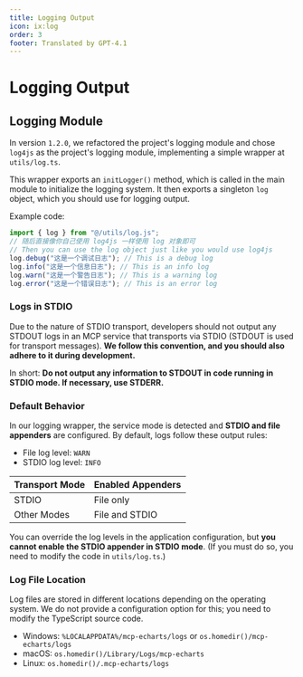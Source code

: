 ```yaml
---
title: Logging Output
icon: ix:log
order: 3
footer: Translated by GPT-4.1
---
```


# Logging Output

## Logging Module

In version `1.2.0`, we refactored the project's logging module and chose `log4js` as the project's logging module, implementing a simple wrapper at `utils/log.ts`.

This wrapper exports an `initLogger()` method, which is called in the main module to initialize the logging system. It then exports a singleton `log` object, which you should use for logging output.

Example code:

```typescript
import { log } from "@/utils/log.js";
// 随后直接像你自己使用 log4js 一样使用 log 对象即可
// Then you can use the log object just like you would use log4js
log.debug("这是一个调试日志"); // This is a debug log
log.info("这是一个信息日志"); // This is an info log
log.warn("这是一个警告日志"); // This is a warning log
log.error("这是一个错误日志"); // This is an error log
```

### Logs in STDIO

Due to the nature of STDIO transport, developers should not output any STDOUT logs in an MCP service that transports via STDIO (STDOUT is used for transport messages). **We follow this convention, and you should also adhere to it during development.**

In short: **Do not output any information to STDOUT in code running in STDIO mode. If necessary, use STDERR.**

### Default Behavior

In our logging wrapper, the service mode is detected and **STDIO and file appenders** are configured. By default, logs follow these output rules:

- File log level: `WARN`
- STDIO log level: `INFO`

| Transport Mode | Enabled Appenders |
| -------------- | ----------------- |
| STDIO          | File only         |
| Other Modes    | File and STDIO    |

You can override the log levels in the application configuration, but **you cannot enable the STDIO appender in STDIO mode**. (If you must do so, you need to modify the code in `utils/log.ts`.)

### Log File Location

Log files are stored in different locations depending on the operating system. We do not provide a configuration option for this; you need to modify the TypeScript source code.

- Windows: `%LOCALAPPDATA%/mcp-echarts/logs` or `os.homedir()/mcp-echarts/logs`
- macOS: `os.homedir()/Library/Logs/mcp-echarts`
- Linux: `os.homedir()/.mcp-echarts/logs`
